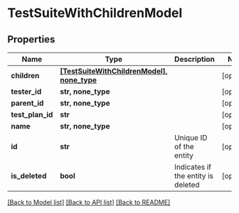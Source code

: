 # TestSuiteWithChildrenModel


## Properties
Name | Type | Description | Notes
------------ | ------------- | ------------- | -------------
**children** | [**[TestSuiteWithChildrenModel], none_type**](TestSuiteWithChildrenModel.md) |  | [optional] 
**tester_id** | **str, none_type** |  | [optional] 
**parent_id** | **str, none_type** |  | [optional] 
**test_plan_id** | **str** |  | [optional] 
**name** | **str, none_type** |  | [optional] 
**id** | **str** | Unique ID of the entity | [optional] 
**is_deleted** | **bool** | Indicates if the entity is deleted | [optional] 

[[Back to Model list]](../README.md#documentation-for-models) [[Back to API list]](../README.md#documentation-for-api-endpoints) [[Back to README]](../README.md)


